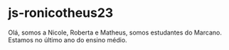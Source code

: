 # js-ronicotheus23
Olá, somos a Nicole, Roberta e Matheus, somos estudantes do Marcano. Estamos no último ano do ensino médio.
